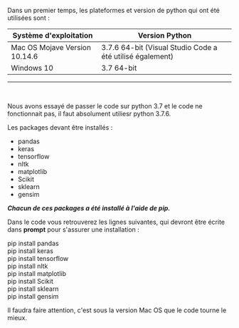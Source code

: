 Dans un premier temps, les plateformes et version de python qui ont été utilisées sont :
 
 Système d'exploitation          |  Version Python 
---------------------------------|------------------------------------------------------------|
Mac OS Mojave Version 10.14.6    |   3.7.6 64-bit (Visual Studio Code a été utilisé également)
Windows 10                       |   3.7 64-bit
***

&nbsp;
 
Nous avons essayé de passer le code sur python 3.7 et le code ne fonctionnait pas, il faut absolument utiliesr python 3.7.6.

Les packages devant être installés : 

- pandas
- keras
- tensorflow
- nltk
- matplotlib
- Scikit
- sklearn
- gensim


<i><b>Chacun de ces packages a été installé à l'aide de pip.</i></b>

Dans le code vous retrouverez les lignes suivantes, qui devront être écrite dans <b>prompt</b> pour s'assurer une installation :

pip install pandas  
pip install keras  
pip install tensorflow  
pip install nltk  
pip install matplotlib  
pip install Scikit  
pip install sklearn  
pip install gensim  
<p></p>
Il faudra faire attention, c'est sous la version Mac OS que le code tourne le mieux.
